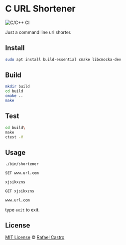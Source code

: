 # C URL Shortener

![C/C++ CI](https://github.com/RafaelC457ro/c_url_shortener/workflows/C/C++%20CI/badge.svg)

Just a command line url shorter.

## Install

```sh
sudo apt install build-essential cmake libcmocka-dev
```

## Build

```sh
mkdir build
cd build
cmake ..
make
```

## Test

```sh
cd build\
make
ctest -V
```

## Usage

```sh
./bin/shortener

SET www.url.com

xjsikxzns

GET xjsikxzns

www.url.com

```

type `exit` to exit.

## License

[MIT License](LICENSE.md) © [Rafael Castro](https://twitter.com/rafaelc457ro)
